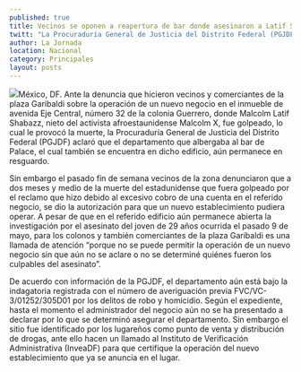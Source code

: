 ```yaml
---
published: true
title: Vecinos se oponen a reapertura de bar donde asesinaron a Latif Shabazz
twitt: "La Procuraduría General de Justicia del Distrito Federal (PGJDF) aclaró que el departamento que albergaba al bar de Palace, el cual también se encuentra en dicho edificio, aún permanece en resguardo."
author: La Jornada
location: Nacional
category: Principales
layout: posts
---
```


![](http://i.imgur.com/5DqgYzCm.jpg)México, DF. Ante la denuncia que hicieron vecinos y comerciantes de la plaza Garibaldi sobre la operación de un nuevo negocio en el inmueble de avenida Eje Central, número 32 de la colonia Guerrero, donde Malcolm Latif Shabazz, nieto del activista afroestaunidense Malcolm X, fue golpeado, lo cual le provocó la muerte, la Procuraduría General de Justicia del Distrito Federal (PGJDF) aclaró que el departamento que albergaba al bar de Palace, el cual también se encuentra en dicho edificio, aún permanece en resguardo.

Sin embargo el pasado fin de semana vecinos de la zona denunciaron que a dos meses y medio de la muerte del estadunidense que fuera golpeado por el reclamo que hizo debido al excesivo cobro de una cuenta en el referido negocio, se dio la autorización para que un nuevo establecimiento pudiera operar. A pesar de que en el referido edificio aún permanece abierta la investigación por el asesinato del joven de 29 años ocurrida el pasado 9 de mayo, para los colonos y también comerciantes de la plaza Garibaldi es una llamada de atención “porque no se puede permitir la operación de un nuevo negocio sin que aún no se aclare o no se determiné quiénes fueron los culpables del asesinato”.

De acuerdo con información de la PGJDF, el departamento aún está bajo la indagatoria registrada con el número de averiguación previa FVC/VC-3/01252/305D01 por los delitos de robo y homicidio. Según el expediente, hasta el momento el administrador del negocio aún no se ha presentado a declarar por lo que se determinó asegurar el departamento. Sin embargo el sitio fue identificado por los lugareños como punto de venta y distribución de drogas, ante ello hacen un llamado al Instituto de Verificación Administrativa (InveaDF) para que certifique la operación del nuevo establecimiento que ya se anuncia en el lugar.
